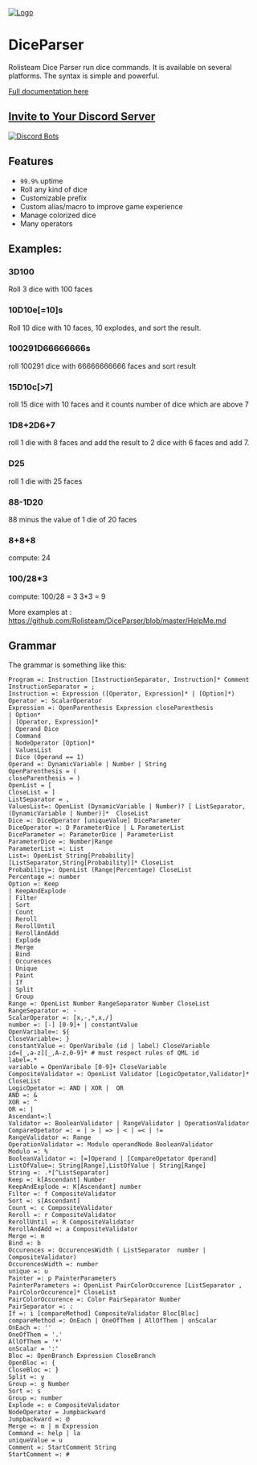 [![Logo](https://raw.githubusercontent.com/Rolisteam/rolisteam/master/resources/logo/1000-rolisteam.png)](http://www.rolisteam.org)

# DiceParser

Rolisteam Dice Parser run dice commands. It is available on several platforms. 
The syntax is simple and powerful.

[Full documentation here](https://github.com/Rolisteam/DiceParser/blob/master/HelpMe.md)


## [Invite to Your Discord Server](https://discordapp.com/oauth2/authorize?&client_id=279722369260453888&scope=bot&permissions=0)

[![Discord Bots](https://discordbots.org/api/widget/279722369260453888.svg)](https://discordbots.org/bot/279722369260453888)


## Features

* `99.9%` uptime
* Roll any kind of dice
* Customizable prefix
* Custom alias/macro to improve game experience
* Manage colorized dice
* Many operators

## Examples:

### 3D100
Roll 3 dice with 100 faces

### 10D10e[=10]s
Roll 10 dice with 10 faces, 10 explodes, and sort the result.

### 100291D66666666s
roll 100291 dice with 66666666666 faces and sort result

### 15D10c[>7]
roll 15 dice with 10 faces and it counts number of dice which are above 7

### 1D8+2D6+7
roll 1 die with 8 faces and add the result to 2 dice with 6 faces and add 7. 

### D25
roll 1 die with 25 faces

### 88-1D20
88 minus the value of 1 die of 20 faces

### 8+8+8
compute: 24

### 100/28*3
compute: 100/28 = 3
3*3 = 9


More examples at : https://github.com/Rolisteam/DiceParser/blob/master/HelpMe.md

## Grammar
The grammar is something like this:

```
Program =: Instruction [InstructionSeparator, Instruction]* Comment
InstructionSeparator = ;
Instruction =: Expression ([Operator, Expression]* | [Option]*)
Operator =: ScalarOperator
Expression =: OpenParenthesis Expression closeParenthesis
| Option*
| [Operator, Expression]*
| Operand Dice
| Command
| NodeOperator [Option]*
| ValuesList
| Dice (Operand == 1)
Operand =: DynamicVariable | Number | String
OpenParenthesis = (
closeParenthesis = )
OpenList = [
CloseList = ]
ListSeparator = ,
ValuesList=: OpenList (DynamicVariable | Number)? [ ListSeparator,(DynamicVariable | Number)]*  CloseList
Dice =: DiceOperator [uniqueValue] DiceParameter
DiceOperator =: D ParameterDice | L ParameterList
DiceParameter =: ParameterDice | ParameterList
ParameterDice =: Number|Range
ParameterList =: List
List=: OpenList String[Probability] [ListSeparator,String[Probability]]* CloseList
Probability=: OpenList (Range|Percentage) CloseList
Percentage =: number
Option =: Keep
| KeepAndExplode
| Filter
| Sort
| Count
| Reroll
| RerollUntil
| RerollAndAdd
| Explode
| Merge
| Bind
| Occurences
| Unique
| Paint
| If
| Split
| Group
Range =: OpenList Number RangeSeparator Number CloseList
RangeSeparator =: -
ScalarOperator =: [x,-,*,x,/]
number =: [-] [0-9]+ | constantValue
OpenVaribale=: ${
CloseVariable=: }
constantValue =: OpenVaribale (id | label) CloseVariable
id=[_,a-z][_,A-z,0-9]* # must respect rules of QML id
label=.*
variable = OpenVaribale [0-9]+ CloseVariable
CompositeValidator =: OpenList Validator [LogicOpetator,Validator]* CloseList
LogicOpetator =: AND | XOR |  OR
AND =: &
XOR =: ^
OR =: |
Ascendant=:l
Validator =: BooleanValidator | RangeValidator | OperationValidator
CompareOpetator =: = | > | => | < | =< | !=
RangeValidator =: Range
OperationValidator =: Modulo operandNode BooleanValidator
Modulo =: %
BooleanValidator =: [=]Operand | [CompareOpetator Operand]
ListOfValue=: String[Range],ListOfValue | String[Range]
String =: .*[^ListSeparator]
Keep =: k[Ascendant] Number
KeepAndExplode =: K[Ascendant] number
Filter =: f CompositeValidator
Sort =: s[Ascendant]
Count =: c CompositeValidator
Reroll =: r CompositeValidator
RerollUntil =: R CompositeValidator
RerollAndAdd =: a CompositeValidator
Merge =: m
Bind =: b
Occurences =: OccurencesWidth ( ListSeparator  number | CompositeValidator)
OccurencesWidth =: number
unique =: u
Painter =: p PainterParameters
PainterParameters =: OpenList PairColorOccurence [ListSeparator , PairColorOccurence]* CloseList
PairColorOccurence =: Color PairSeparator Number
PairSeparator =: :
If =: i [compareMethod] CompositeValidator Bloc[Bloc]
compareMethod =: OnEach | OneOfThem | AllOfThem | onScalar
OnEach =: ''
OneOfThem = '.'
AllOfThem = '*'
onScalar = ':'
Bloc =: OpenBranch Expression CloseBranch
OpenBloc =: {
CloseBloc =: }
Split =: y
Group =: g Number
Sort =: s
Group =: number
Explode =: e CompositeValidator
NodeOperator = Jumpbackward
Jumpbackward =: @
Merge =: m | m Expression
Command =: help | la
uniqueValue = u
Comment =: StartComment String
StartComment =: #
```

